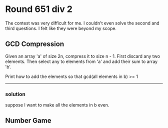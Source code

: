 # Round 651 div 2

The contest was very difficult for me. I couldn't even solve the second and third questions. I felt like they were beyond my scope. 

## GCD Compression

Given an array 'a' of size 2n, compress it to size n - 1. First discard any two elements. Then select any to elements from 'a' and add their sum to array 'b'. 

Print how to add the elements so that gcd(all elements in b) >= 1

---

### solution

suppose I want to make all the elements in b even. 

## Number Game